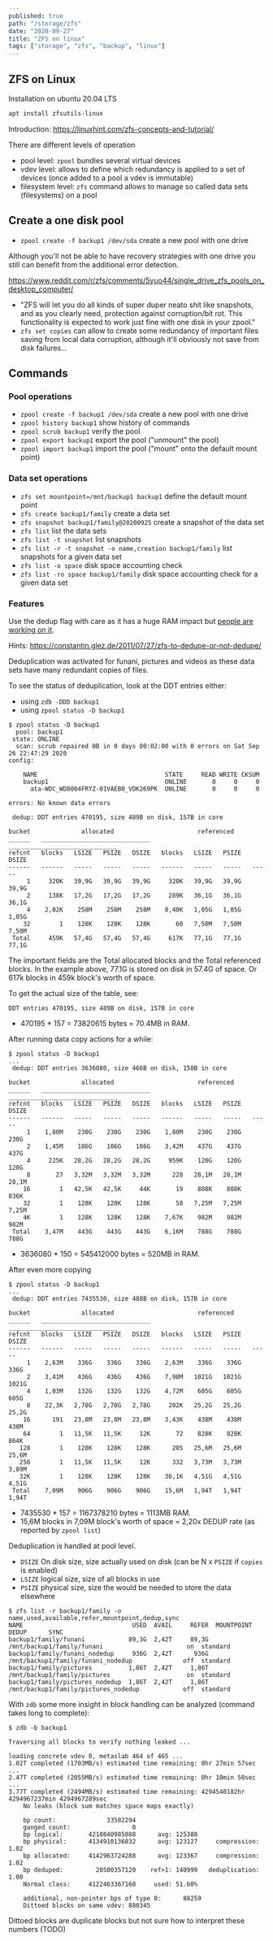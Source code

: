 ```yaml
---
published: true
path: "/storage/zfs"
date: "2020-09-27"
title: "ZFS on linux"
tags: ["storage", "zfs", "backup", "linux"]
---
```


## ZFS on Linux

Installation on ubuntu 20.04 LTS

```bash
apt install zfsutils-linux
```

Introduction: https://linuxhint.com/zfs-concepts-and-tutorial/

There are different levels of operation

* pool level: `zpool` bundles several virtual devices
* vdev level: allows to define which redundancy is applied to a set of devices (once added to a pool a vdev is immutable)
* filesystem level: `zfs` command allows to manage so called data sets (filesystems) on a pool

## Create a one disk pool

* `zpool create -f backup1 /dev/sda` create a new pool with one drive

Although you'll not be able to have recovery strategies with one drive you still can benefit from the additional error detection.

https://www.reddit.com/r/zfs/comments/5yuo44/single_drive_zfs_pools_on_desktop_computer/

* "ZFS will let you do all kinds of super duper neato shit like snapshots, and as you clearly need, protection against corruption/bit rot. This functionality is expected to work just fine with one disk in your zpool."
* `zfs set copies` can allow to create some redundancy of important files saving from local data corruption, although it'll obviously not save from disk failures...

## Commands

### Pool operations

* `zpool create -f backup1 /dev/sda` create a new pool with one drive
* `zpool history backup1` show history of commands
* `zpool scrub backup1` verify the pool
* `zpool export backup1` export the pool ("unmount" the pool)
* `zpool import backup1` import the pool ("mount" onto the default mount point)

### Data set operations

* `zfs set mountpoint=/mnt/backup1 backup1` define the default mount point
* `zfs create backup1/family` create a data set
* `zfs snapshot backup1/family@20200925` create a snapshot of the data set
* `zfs list` list the data sets
* `zfs list -t snapshot` list snapshots
* `zfs list -r -t snapshot -o name,creation backup1/family` list snapshots for a given data set
* `zfs list -o space` disk space accounting check
* `zfs list -ro space backup1/family` disk space accounting check for a given data set

### Features

Use the dedup flag with care as it has a huge RAM impact but [people are working on it](https://openzfs.org/w/images/8/8d/ZFS_dedup.pdf).

Hints: https://constantin.glez.de/2011/07/27/zfs-to-dedupe-or-not-dedupe/

Deduplication was activated for funani, pictures and videos as these data sets have many redundant copies of files.

To see the status of deduplication, look at the DDT entries either:

* using `zdb -DDD backup1`
* using `zpool status -D backup1`

```
$ zpool status -D backup1
  pool: backup1
 state: ONLINE
  scan: scrub repaired 0B in 0 days 00:02:00 with 0 errors on Sat Sep 26 22:47:29 2020
config:

	NAME                                   STATE     READ WRITE CKSUM
	backup1                                ONLINE       0     0     0
	  ata-WDC_WD8004FRYZ-01VAEB0_VDK269PK  ONLINE       0     0     0

errors: No known data errors

 dedup: DDT entries 470195, size 489B on disk, 157B in core

bucket              allocated                       referenced
______   ______________________________   ______________________________
refcnt   blocks   LSIZE   PSIZE   DSIZE   blocks   LSIZE   PSIZE   DSIZE
------   ------   -----   -----   -----   ------   -----   -----   -----
     1     320K   39,9G   39,9G   39,9G     320K   39,9G   39,9G   39,9G
     2     138K   17,2G   17,2G   17,2G     289K   36,1G   36,1G   36,1G
     4    2,02K    258M    258M    258M    8,40K   1,05G   1,05G   1,05G
    32        1    128K    128K    128K       60   7,50M   7,50M   7,50M
 Total     459K   57,4G   57,4G   57,4G     617K   77,1G   77,1G   77,1G
```

The important fields are the Total allocated blocks and the Total referenced blocks.
In the example above, 77.1G is stored on disk in 57.4G of space.
Or 617k blocks in 459k block's worth of space.

To get the actual size of the table, see:

`DDT entries 470195, size 489B on disk, 157B in core`

* 470195 * 157 = 73820615 bytes = 70.4MB in RAM.

After running data copy actions for a while:

```
$ zpool status -D backup1
...
 dedup: DDT entries 3636080, size 466B on disk, 150B in core

bucket              allocated                       referenced
______   ______________________________   ______________________________
refcnt   blocks   LSIZE   PSIZE   DSIZE   blocks   LSIZE   PSIZE   DSIZE
------   ------   -----   -----   -----   ------   -----   -----   -----
     1    1,80M    230G    230G    230G    1,80M    230G    230G    230G
     2    1,45M    186G    186G    186G    3,42M    437G    437G    437G
     4     225K   28,2G   28,2G   28,2G     959K    120G    120G    120G
     8       27   3,32M   3,32M   3,32M      228   28,1M   28,1M   28,1M
    16        1   42,5K   42,5K     44K       19    808K    808K    836K
    32        1    128K    128K    128K       58   7,25M   7,25M   7,25M
    4K        1    128K    128K    128K    7,67K    982M    982M    982M
 Total    3,47M    443G    443G    443G    6,16M    788G    788G    788G
```

* 3636080 * 150 = 545412000 bytes = 520MB in RAM.

After even more copying

```
$ zpool status -D backup1
...
 dedup: DDT entries 7435530, size 488B on disk, 157B in core

bucket              allocated                       referenced
______   ______________________________   ______________________________
refcnt   blocks   LSIZE   PSIZE   DSIZE   blocks   LSIZE   PSIZE   DSIZE
------   ------   -----   -----   -----   ------   -----   -----   -----
     1    2,63M    336G    336G    336G    2,63M    336G    336G    336G
     2    3,41M    436G    436G    436G    7,98M   1021G   1021G   1021G
     4    1,03M    132G    132G    132G    4,72M    605G    605G    605G
     8    22,3K   2,78G   2,78G   2,78G     202K   25,2G   25,2G   25,2G
    16      191   23,8M   23,8M   23,8M    3,43K    438M    438M    438M
    64        1   11,5K   11,5K     12K       72    828K    828K    864K
   128        1    128K    128K    128K      205   25,6M   25,6M   25,6M
   256        1   11,5K   11,5K     12K      332   3,73M   3,73M   3,89M
   32K        1    128K    128K    128K    36,1K   4,51G   4,51G   4,51G
 Total    7,09M    906G    906G    906G    15,6M   1,94T   1,94T   1,94T
```

* 7435530 * 157 = 1167378210 bytes = 1113MB RAM.
* 15,6M blocks in 7,09M block's worth of space = 2,20x DEDUP rate (as reported by `zpool list`)

Deduplication is handled at pool level.

* `DSIZE` On disk size, size actually used on disk (can be N x `PSIZE` if `copies` is enabled)
* `LSIZE` logical size, size of all blocks in use
* `PSIZE` physical size, size the would be needed to store the data elsewhere

```
$ zfs list -r backup1/family -o name,used,available,refer,mountpoint,dedup,sync
NAME                              USED  AVAIL     REFER  MOUNTPOINT                                    DEDUP      SYNC
backup1/family/funani            89,3G  2,42T     89,3G  /mnt/backup1/family/funani                       on  standard
backup1/family/funani_nodedup     936G  2,42T      936G  /mnt/backup1/family/funani_nodedup              off  standard
backup1/family/pictures          1,86T  2,42T     1,86T  /mnt/backup1/family/pictures                     on  standard
backup1/family/pictures_nodedup  1,86T  2,42T     1,86T  /mnt/backup1/family/pictures_nodedup            off  standard
```

With `zdb` some more insight in block handling can be analyzed (command takes long to complete):

```
$ zdb -b backup1

Traversing all blocks to verify nothing leaked ...

loading concrete vdev 0, metaslab 464 of 465 ...
1.02T completed (1703MB/s) estimated time remaining: 0hr 27min 57sec
...
2.47T completed (2055MB/s) estimated time remaining: 0hr 10min 50sec
...
3.77T completed (2494MB/s) estimated time remaining: 4294540182hr 4294967237min 4294967289sec
	No leaks (block sum matches space maps exactly)

	bp count:              33582294
	ganged count:                 0
	bp logical:       4210840985088      avg: 125388
	bp physical:      4134910136832      avg: 123127     compression:   1.02
	bp allocated:     4142963724288      avg: 123367     compression:   1.02
	bp deduped:         20500357120    ref>1: 140999   deduplication:   1.00
	Normal class:     4122463367168     used: 51.60%

	additional, non-pointer bps of type 0:      88259
	Dittoed blocks on same vdev: 880345
```

Dittoed blocks are duplicate blocks but not sure how to interpret these numbers (TODO)
